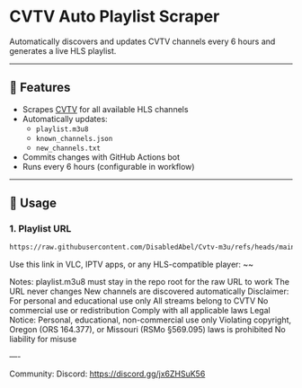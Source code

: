 # CVTV Auto Playlist Scraper

Automatically discovers and updates CVTV channels every 6 hours and generates a live HLS playlist.

---

## 🔹 Features

- Scrapes [CVTV](https://cvtv.cvalley.net/) for all available HLS channels
- Automatically updates:
  - `playlist.m3u8`
  - `known_channels.json`
  - `new_channels.txt`
- Commits changes with GitHub Actions bot
- Runs every 6 hours (configurable in workflow)

---

## 🔹 Usage

### 1. Playlist URL
```bash
https://raw.githubusercontent.com/DisabledAbel/Cvtv-m3u/refs/heads/main/playlist.m3u8
```
Use this link in VLC, IPTV apps, or any HLS-compatible player:
~~


Notes:
playlist.m3u8 must stay in the repo root for the raw URL to work
The URL never changes
New channels are discovered automatically
Disclaimer:
For personal and educational use only
All streams belong to CVTV
No commercial use or redistribution
Comply with all applicable laws
Legal Notice:
Personal, educational, non-commercial use only
Violating copyright, Oregon (ORS 164.377), or Missouri (RSMo §569.095) laws is prohibited
No liability for misuse

—-

Community:
Discord: https://discord.gg/jx6ZHSuK56
